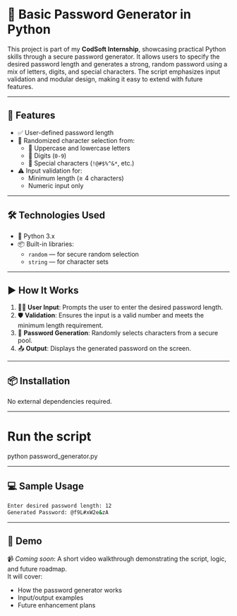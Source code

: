 # 🔐 Basic Password Generator in Python

This project is part of my **CodSoft Internship**, showcasing practical Python skills through a secure password generator. It allows users to specify the desired password length and generates a strong, random password using a mix of letters, digits, and special characters. The script emphasizes input validation and modular design, making it easy to extend with future features.

---

## 🚀 Features

- ✅ User-defined password length
- 🔀 Randomized character selection from:
  - 🔡 Uppercase and lowercase letters
  - 🔢 Digits (`0-9`)
  - 🔣 Special characters (`!@#$%^&*`, etc.)
- ⚠️ Input validation for:
  - Minimum length (≥ 4 characters)
  - Numeric input only

---

## 🛠️ Technologies Used

- 🐍 Python 3.x
- 📦 Built-in libraries:
  - `random` — for secure random selection
  - `string` — for character sets

---

## ▶️ How It Works

1. 🧑‍💻 **User Input**: Prompts the user to enter the desired password length.
2. 🛡️ **Validation**: Ensures the input is a valid number and meets the minimum length requirement.
3. 🎲 **Password Generation**: Randomly selects characters from a secure pool.
4. 📤 **Output**: Displays the generated password on the screen.

---

## 📦 Installation

No external dependencies required.

---

# Run the script
python password_generator.py

---

## 💻 Sample Usage

```bash
Enter desired password length: 12
Generated Password: @f9L#xW2e&zA
```
---

## 🎥 Demo

📹 *Coming soon*: A short video walkthrough demonstrating the script, logic, and future roadmap.  
It will cover:
- How the password generator works
- Input/output examples
- Future enhancement plans
